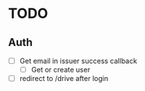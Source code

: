 # TODO

## Auth

- [ ] Get email in issuer success callback
  - [ ] Get or create user
- [ ] redirect to /drive after login
